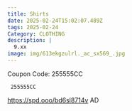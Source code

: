 ```yaml
---
title: Shirts
date: 2025-02-24T15:02:07.489Z
tags: 2025-02-24
Category: CLOTHING
description: |
  9.xx
image: img/613ekgzulrl._ac_sx569_.jpg
---
```

C﻿oupon Code: 255555CC

<pre class="language-javascript"><code

class="language-javascript"> 255555CC </code></pre>

 https://spd.ooo/bd6sl8714v
AD